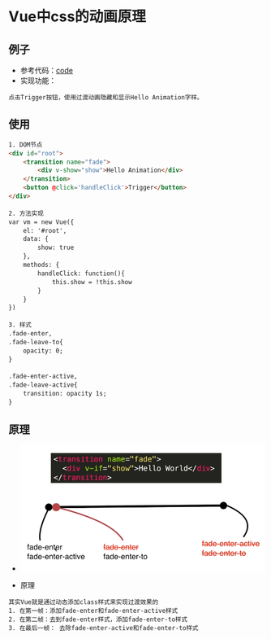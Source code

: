 # Vue中css的动画原理

## 例子
- 参考代码：[code](https://github.com/BnuzLeo/vue-start/blob/master/animation/basic/basic.html)
- 实现功能：
```text
点击Trigger按钮，使用过渡动画隐藏和显示Hello Animation字样。
```

## 使用
```html
1. DOM节点
<div id="root">
	<transition name="fade">
		<div v-show="show">Hello Animation</div>
	</transition>
	<button @click='handleClick'>Trigger</button>
</div>

2. 方法实现
var vm = new Vue({
	el: '#root',
	data: {
		show: true
	},
	methods: {
		handleClick: function(){
			this.show = !this.show
		}
	}
})

3. 样式
.fade-enter,
.fade-leave-to{
	opacity: 0;
}

.fade-enter-active,
.fade-leave-active{
	transition: opacity 1s;
}
```

## 原理
- ![原理](https://github.com/BnuzLeo/vue-start/blob/master/animation/basic/principle.png)

- 原理
```
其实Vue就是通过动态添加class样式来实现过渡效果的
1. 在第一帧：添加fade-enter和fade-enter-active样式
2. 在第二帧：去到fade-enter样式，添加fade-enter-to样式
3. 在最后一帧： 去除fade-enter-active和fade-enter-to样式
```